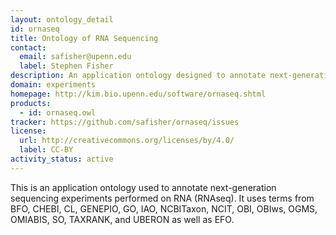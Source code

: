 ```yaml
---
layout: ontology_detail
id: ornaseq
title: Ontology of RNA Sequencing
contact:
  email: safisher@upenn.edu
  label: Stephen Fisher
description: An application ontology designed to annotate next-generation sequencing experiments performed on RNA.
domain: experiments
homepage: http://kim.bio.upenn.edu/software/ornaseq.shtml
products:
  - id: ornaseq.owl
tracker: https://github.com/safisher/ornaseq/issues
license:
  url: http://creativecommons.org/licenses/by/4.0/
  label: CC-BY  
activity_status: active
---
```


This is an application ontology used to annotate next-generation sequencing experiments performed on RNA (RNAseq). It uses terms from BFO, CHEBI, CL, GENEPIO, GO, IAO, NCBITaxon, NCIT, OBI, OBIws, OGMS, OMIABIS, SO, TAXRANK, and UBERON as well as EFO.


